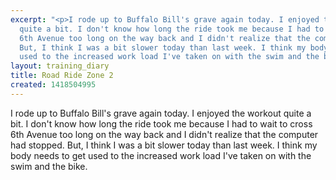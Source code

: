 ```yaml
---
excerpt: "<p>I rode up to Buffalo Bill's grave again today. I enjoyed the workout
  quite a bit. I don't know how long the ride took me because I had to wait to cross
  6th Avenue too long on the way back and I didn't realize that the computer had stopped.
  But, I think I was a bit slower today than last week. I think my body needs to get
  used to the increased work load I've taken on with the swim and the bike.</p>"
layout: training_diary
title: Road Ride Zone 2
created: 1418504995
---
```

<p>I rode up to Buffalo Bill's grave again today. I enjoyed the workout quite a bit. I don't know how long the ride took me because I had to wait to cross 6th Avenue too long on the way back and I didn't realize that the computer had stopped. But, I think I was a bit slower today than last week. I think my body needs to get used to the increased work load I've taken on with the swim and the bike.</p>
